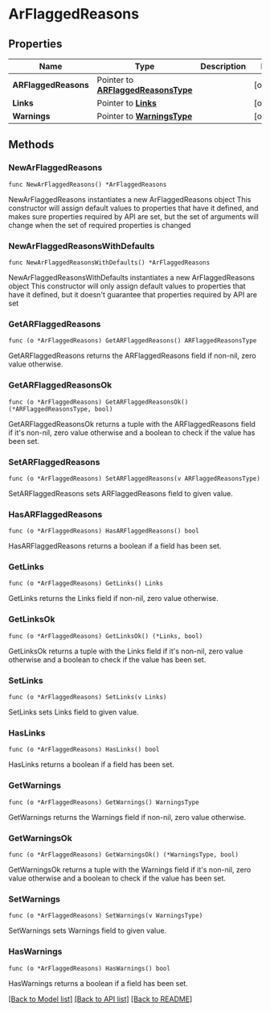 # ArFlaggedReasons

## Properties

Name | Type | Description | Notes
------------ | ------------- | ------------- | -------------
**ARFlaggedReasons** | Pointer to [**ARFlaggedReasonsType**](ARFlaggedReasonsType.md) |  | [optional] 
**Links** | Pointer to [**Links**](Links.md) |  | [optional] 
**Warnings** | Pointer to [**WarningsType**](WarningsType.md) |  | [optional] 

## Methods

### NewArFlaggedReasons

`func NewArFlaggedReasons() *ArFlaggedReasons`

NewArFlaggedReasons instantiates a new ArFlaggedReasons object
This constructor will assign default values to properties that have it defined,
and makes sure properties required by API are set, but the set of arguments
will change when the set of required properties is changed

### NewArFlaggedReasonsWithDefaults

`func NewArFlaggedReasonsWithDefaults() *ArFlaggedReasons`

NewArFlaggedReasonsWithDefaults instantiates a new ArFlaggedReasons object
This constructor will only assign default values to properties that have it defined,
but it doesn't guarantee that properties required by API are set

### GetARFlaggedReasons

`func (o *ArFlaggedReasons) GetARFlaggedReasons() ARFlaggedReasonsType`

GetARFlaggedReasons returns the ARFlaggedReasons field if non-nil, zero value otherwise.

### GetARFlaggedReasonsOk

`func (o *ArFlaggedReasons) GetARFlaggedReasonsOk() (*ARFlaggedReasonsType, bool)`

GetARFlaggedReasonsOk returns a tuple with the ARFlaggedReasons field if it's non-nil, zero value otherwise
and a boolean to check if the value has been set.

### SetARFlaggedReasons

`func (o *ArFlaggedReasons) SetARFlaggedReasons(v ARFlaggedReasonsType)`

SetARFlaggedReasons sets ARFlaggedReasons field to given value.

### HasARFlaggedReasons

`func (o *ArFlaggedReasons) HasARFlaggedReasons() bool`

HasARFlaggedReasons returns a boolean if a field has been set.

### GetLinks

`func (o *ArFlaggedReasons) GetLinks() Links`

GetLinks returns the Links field if non-nil, zero value otherwise.

### GetLinksOk

`func (o *ArFlaggedReasons) GetLinksOk() (*Links, bool)`

GetLinksOk returns a tuple with the Links field if it's non-nil, zero value otherwise
and a boolean to check if the value has been set.

### SetLinks

`func (o *ArFlaggedReasons) SetLinks(v Links)`

SetLinks sets Links field to given value.

### HasLinks

`func (o *ArFlaggedReasons) HasLinks() bool`

HasLinks returns a boolean if a field has been set.

### GetWarnings

`func (o *ArFlaggedReasons) GetWarnings() WarningsType`

GetWarnings returns the Warnings field if non-nil, zero value otherwise.

### GetWarningsOk

`func (o *ArFlaggedReasons) GetWarningsOk() (*WarningsType, bool)`

GetWarningsOk returns a tuple with the Warnings field if it's non-nil, zero value otherwise
and a boolean to check if the value has been set.

### SetWarnings

`func (o *ArFlaggedReasons) SetWarnings(v WarningsType)`

SetWarnings sets Warnings field to given value.

### HasWarnings

`func (o *ArFlaggedReasons) HasWarnings() bool`

HasWarnings returns a boolean if a field has been set.


[[Back to Model list]](../README.md#documentation-for-models) [[Back to API list]](../README.md#documentation-for-api-endpoints) [[Back to README]](../README.md)


